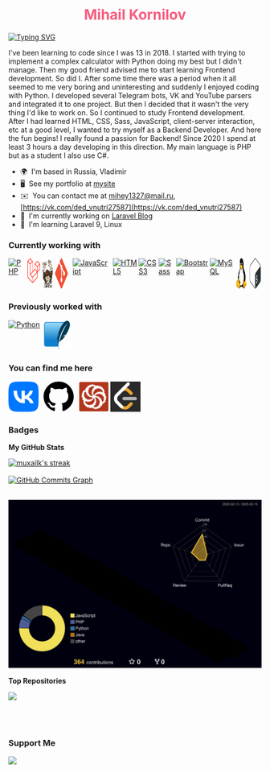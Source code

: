 <h1 align="center" style="color: #f75c7e">Mihail Kornilov</a></h1>

[![Typing SVG](https://readme-typing-svg.herokuapp.com?font=Fira+Code&weight=500&size=25&duration=4000&pause=1000&color=0BF700&center=true&vCenter=true&width=750&lines=Backend+PHP+Developer;Software+Engineer;Computer+Science+Student&color=f75c7e)](https://git.io/typing-svg)

I've been learning to code since I was 13 in 2018. I started with trying to implement a complex calculator with Python doing my best but I didn't manage. Then my good friend advised me to start learning Frontend development. So did I. After some time there was a period when it all seemed to me very boring and uninteresting and suddenly I enjoyed coding with Python. I developed several Telegram bots, VK and YouTube parsers and integrated it to one project. But then I decided that it wasn't the very thing I'd like to work on. So I continued to study Frontend development. After I had learned HTML, CSS, Sass, JavaScript, client-server interaction, etc at a good level, I wanted to try myself as a Backend Developer. And here the fun begins! I really found a passion for Backend! Since 2020 I spend at least 3 hours a day developing in this direction. My main language is PHP but as a student I also use C#.

* 🌍  I'm based in Russia, Vladimir
* 🖥️  See my portfolio at [mysite](https://mrkitty.com)
* ✉️  You can contact me at [mihey1327@mail.ru](mailto:mihey1327@mail.ru), [https://vk.com/ded_vnutri27587](https://vk.com/ded_vnutri27587)
* 🚀  I'm currently working on [Laravel Blog](http://github.com/muxailk/laravel_blog)
* 🧠  I'm learning Laravel 9, Linux


### Currently working with


<p align="left" style="display: flex; gap: 3px"><a href="https://www.php.net/" target="_blank" rel="noreferrer"><img src="https://raw.githubusercontent.com/danielcranney/readme-generator/main/public/icons/skills/php-colored.svg" width="60" height="60" alt="PHP" /></a>&nbsp;<a href="https://laravel.com/" target="_blank" rel="noreferrer"><img src="icons/Laravel.png" width="60" height="50" alt="Laravel" /></a><a href="https://getcomposer.org/" target="_blank" rel="noreferrer"><img src="icons/Composer.png" width="60" height="60" alt="Composer" /></a><a href="https://git-scm.com/" target="_blank" rel="noreferrer"><img src="icons/Git.png" width="60" height="60" alt="Git" /></a>&nbsp;<a href="https://developer.mozilla.org/en-US/docs/Web/JavaScript" target="_blank" rel="noreferrer"><img src="https://raw.githubusercontent.com/danielcranney/readme-generator/main/public/icons/skills/javascript-colored.svg" width="60" height="60" alt="JavaScript" /></a>&nbsp;<a href="https://developer.mozilla.org/en-US/docs/Glossary/HTML5" target="_blank" rel="noreferrer"><img src="https://raw.githubusercontent.com/danielcranney/readme-generator/main/public/icons/skills/html5-colored.svg" width="60" height="60" alt="HTML5" /></a><a href="https://www.w3.org/TR/CSS/#css" target="_blank" rel="noreferrer"><img src="https://raw.githubusercontent.com/danielcranney/readme-generator/main/public/icons/skills/css3-colored.svg" width="60" height="60" alt="CSS3" /></a><a href="https://sass-lang.com/" target="_blank" rel="noreferrer"><img src="https://raw.githubusercontent.com/danielcranney/readme-generator/main/public/icons/skills/sass-colored.svg" width="60" height="60" alt="Sass" /></a><a href="https://getbootstrap.com/" target="_blank" rel="noreferrer"><img src="https://raw.githubusercontent.com/danielcranney/readme-generator/main/public/icons/skills/bootstrap-colored.svg" width="60" height="60" alt="Bootstrap" /></a><a href="https://www.mysql.com/" target="_blank" rel="noreferrer"><img src="https://raw.githubusercontent.com/danielcranney/readme-generator/main/public/icons/skills/mysql-colored.svg" width="60" height="60" alt="MySQL" /></a><a href="https://www.linux.org/" target="_blank" rel="noreferrer"><img src="icons/Linux.png" width="60" height="60" alt="Linux" /></a><a href="https://www.gnu.org" target="_blank" rel="noreferrer"><img src="icons/Bash.png" width="60" height="60" alt="Bash" /></a></p>

### Previously worked with

<p style="display: flex; gap: 3px"><a href="https://www.python.org/" target="_blank" rel="noreferrer"><img src="https://raw.githubusercontent.com/danielcranney/readme-generator/main/public/icons/skills/python-colored.svg" width="60" height="60" alt="Python" /></a><a href="https://www.sqlite.org/" target="_blank" rel="noreferrer"><img src="icons/SQLite.png" width="60" height="60" alt="SQLite" /></a></p>

### You can find me here

<p align="left" style="display: flex; gap: 3px"><a href="https://vk.com/ded_vnutri27587" target="_blank" rel="noreferrer"><img src="icons/VK.png" width="60" height="60" /></a>&nbsp;<a href="https://www.github.com/muxailk" target="_blank" rel="noreferrer" style="color: white;"><svg height="60" aria-hidden="true" viewBox="0 0 16 16" version="1.1" width="60" data-view-component="true" class="octicon octicon-mark-github v-align-middle"><path fill-rule="evenodd" d="M8 0C3.58 0 0 3.58 0 8c0 3.54 2.29 6.53 5.47 7.59.4.07.55-.17.55-.38 0-.19-.01-.82-.01-1.49-2.01.37-2.53-.49-2.69-.94-.09-.23-.48-.94-.82-1.13-.28-.15-.68-.52-.01-.53.63-.01 1.08.58 1.23.82.72 1.21 1.87.87 2.33.66.07-.52.28-.87.51-1.07-1.78-.2-3.64-.89-3.64-3.95 0-.87.31-1.59.82-2.15-.08-.2-.36-1.02.08-2.12 0 0 .67-.21 2.2.82.64-.18 1.32-.27 2-.27.68 0 1.36.09 2 .27 1.53-1.04 2.2-.82 2.2-.82.44 1.1.16 1.92.08 2.12.51.56.82 1.27.82 2.15 0 3.07-1.87 3.75-3.65 3.95.29.25.54.73.54 1.48 0 1.07-.01 1.93-.01 2.2 0 .21.15.46.55.38A8.013 8.013 0 0016 8c0-4.42-3.58-8-8-8z"></path></svg></a>&nbsp;<a href="https://www.codewars.com/users/MashkaKakashka2011" target="_blank" rel="noreferrer"><img src="icons/Codewars.svg" width="60" height="60" /></a><a href="https://leetcode.com/Mihey0104/" target="_blank" rel="noreferrer"><img src="icons/Leetcode.jpg" width="60" height="60" /></a></p>

### Badges

<b>My GitHub Stats</b>

<a href="http://www.github.com/muxailk">
    <img title="🔥 Get streak stats for your profile at git.io/streak-stats" alt="muxailk's streak" src="https://streak-stats.demolab.com/?user=muxailk&theme=monokai-metallian&hide_border=true" />
</a>
<br />
<br />
<a href="http://www.github.com/muxailk">
    <img src="https://github-readme-activity-graph.cyclic.app/graph?username=muxailk&bg_color=1f212e&color=fecd71&line=f75c7e&point=ffffff&area_color=1c1917&area=true&hide_border=true&custom_title=Muxailk's%20GitHub%20Contribution%20Graph" alt="GitHub Commits Graph" />
</a>
<br /><br />

![](./profile-3d-contrib/profile-night-rainbow.svg)

<b>Top Repositories</b>

<div width="100%" align="center"><a href="https://github.com/muxailk/laravel_blog" align="left"><img align="left" width="45%" src="https://github-readme-stats.vercel.app/api/pin/?username=muxailk&repo=laravel_blog&title_color=f75c7e&text_color=ffffff&icon_color=f75c7e&bg_color=1f212e&hide_border=true&locale=en" /></a>
</div>
<br /><br /><br /><br />

### Support Me

<a href="https://www.buymeacoffee.com/muxailk">
    <img src="https://cdn.buymeacoffee.com/buttons/v2/default-yellow.png" width="200" />
</a>
